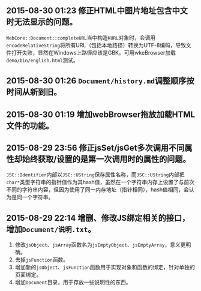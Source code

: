﻿## 2015-08-30 01:23 修正HTML中图片地址包含中文时无法显示的问题。
`WebCore::Document::completeURL`当中构造`KURL`对象时，会调用`encodeRelativeString`将所有URL（包括本地路径）转换为UTF-8编码，导致文件打开失败，显然在Windows上路径应该是GBK。可用wkeBrowser加载`demo/bin/english.html`测试。

## 2015-08-30 01:26 `Document/history.md`调整顺序按时间从新到旧。

## 2015-08-30 01:19 增加webBrowser拖放加载HTML文件的功能。

## 2015-08-29 23:56 修正jsSet/jsGet多次调用不同属性却始终获取/设置的是第一次调用时的属性的问题。
`JSC::Identifier`内部以`JSC::UString`保存属性名称，而`JSC::UString`内部把`char*`类型字符串的指针值作为其hash值，虽然在一个字符串内存上设置了与前次不同的字符串内容，但因为使用了同一内存地址（指针相同），hash值相同，会认为是同一个字符串。

## 2015-08-29 22:14 增删、修改JS绑定相关的接口，增加`Document/说明.txt`。
1. 修改`jsObject`、`jsArray`函数名为`jsEmptyObject`、`jsEmptyArray`，意义更明确。
2. 去掉`jsFunction`函数。
3. 增加新的`jsObject`、`jsFunction`函数用于实现对象和函数的绑定，针对单独的页面绑定。
4. 增加`Document`目录，用于存放一些说明性的东西。
